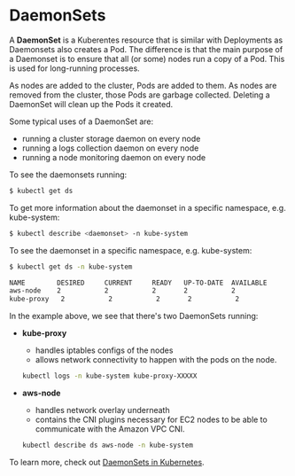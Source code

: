 # DaemonSets

A **DaemonSet** is a Kuberentes resource that is similar with Deployments as Daemonsets also creates a Pod. The difference is that the main purpose of a Daemonset is to ensure  that all (or some) nodes run a copy of a Pod. This is used for long-running processes. 

As nodes are added to the cluster, Pods are added to them. As nodes are removed from the cluster, those Pods are garbage collected. Deleting a DaemonSet will clean up the Pods it created.

Some typical uses of a DaemonSet are:

- running a cluster storage daemon on every node
- running a logs collection daemon on every node
- running a node monitoring daemon on every node

To see the daemonsets running:

```bash
$ kubectl get ds
```

To get more information about the daemonset in a specific namespace, e.g. kube-system: 

```bash
$ kubectl describe <daemonset> -n kube-system
```

To see the daemonset in a specific namespace, e.g. kube-system: 

```bash
$ kubectl get ds -n kube-system 
```
```bash
NAME        DESIRED     CURRENT     READY   UP-TO-DATE  AVAILABLE
aws-node    2           2           2       2           2
kube-proxy   2           2           2       2           2
```

In the example above, we see that there's two DaemonSets running:

- **kube-proxy** 
    - handles iptables configs of the nodes
    - allows network connectivity to happen with the pods on the node.

    ```bash
    kubectl logs -n kube-system kube-proxy-XXXXX
    ```

- **aws-node** 
    - handles network overlay underneath
    - contains the CNI plugins necessary for EC2 nodes to be able to communicate with the Amazon VPC CNI.

    ```bash
    kubectl describe ds aws-node -n kube-system 
    ```

To learn more, check out [DaemonSets in Kubernetes](https://kubernetes.io/docs/concepts/workloads/controllers/daemonset/).